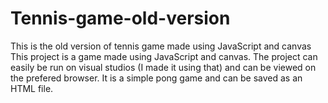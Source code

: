 # Tennis-game-old-version
This is the old version of tennis game made using JavaScript and canvas
This project is a game made using JavaScript and canvas. The project can easily be run on visual studios (I made it using that) and can be viewed on the prefered browser. It is a simple pong game and can be saved as an HTML file.
